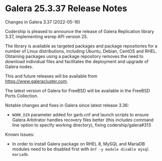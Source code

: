 # Galera 25.3.37 Release Notes

Changes in Galera 3.37 (2022-05-16)

Codership is pleased to announce the release of Galera Replication library 3.37, implementing wsrep API version 25.

The library is available as targeted packages and package repositories for a number of Linux distributions, including Ubuntu, Debian, CentOS and RHEL. Obtaining packages using a package repository removes the need to download individual files and facilitates the deployment and upgrade of Galera nodes.

This and future releases will be available from https://www.galeracluster.com.

The latest version of Galera for FreeBSD will be available in the FreeBSD Ports Collection.

Notable changes and fixes in Galera since latest release 3.36:

* `WORK_DIR` parameter added for garb.cnf and launch scripts to ensure Galera Arbitrator handles recovery files better (this includes command line option to specify working directory), fixing codership/galera#313

Known Issues:

* In order to install Galera package on RHEL 8, MySQL and MariaDB modules need to be disabled first with `dnf -y module disable mysql mariadb`.
